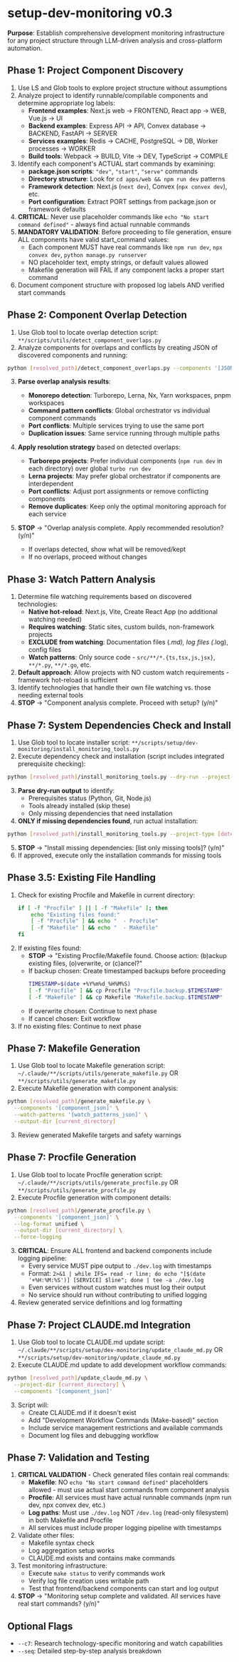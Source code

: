 # setup-dev-monitoring v0.3

**Purpose**: Establish comprehensive development monitoring infrastructure for any project structure through LLM-driven analysis and cross-platform automation.

## Phase 1: Project Component Discovery

1. Use LS and Glob tools to explore project structure without assumptions
2. Analyze project to identify runnable/compilable components and determine appropriate log labels:
   - **Frontend examples**: Next.js web → FRONTEND, React app → WEB, Vue.js → UI
   - **Backend examples**: Express API → API, Convex database → BACKEND, FastAPI → SERVER
   - **Services examples**: Redis → CACHE, PostgreSQL → DB, Worker processes → WORKER
   - **Build tools**: Webpack → BUILD, Vite → DEV, TypeScript → COMPILE
3. Identify each component's ACTUAL start commands by examining:
   - **package.json scripts**: `"dev"`, `"start"`, `"serve"` commands
   - **Directory structure**: Look for `cd apps/web && npm run dev` patterns
   - **Framework detection**: Next.js (`next dev`), Convex (`npx convex dev`), etc.
   - **Port configuration**: Extract PORT settings from package.json or framework defaults
4. **CRITICAL**: Never use placeholder commands like `echo "No start command defined"` - always find actual runnable commands
5. **MANDATORY VALIDATION**: Before proceeding to file generation, ensure ALL components have valid start_command values:
   - Each component MUST have real commands like `npm run dev`, `npx convex dev`, `python manage.py runserver`
   - NO placeholder text, empty strings, or default values allowed
   - Makefile generation will FAIL if any component lacks a proper start command
6. Document component structure with proposed log labels AND verified start commands

## Phase 2: Component Overlap Detection

1. Use Glob tool to locate overlap detection script: `**/scripts/utils/detect_component_overlaps.py`
2. Analyze components for overlaps and conflicts by creating JSON of discovered components and running:

```bash
python [resolved_path]/detect_component_overlaps.py --components '[JSON_COMPONENTS]' --project-path . --json
```

3. **Parse overlap analysis results**:
   - **Monorepo detection**: Turborepo, Lerna, Nx, Yarn workspaces, pnpm workspaces
   - **Command pattern conflicts**: Global orchestrator vs individual component commands
   - **Port conflicts**: Multiple services trying to use the same port
   - **Duplication issues**: Same service running through multiple paths

4. **Apply resolution strategy** based on detected overlaps:
   - **Turborepo projects**: Prefer individual components (`npm run dev` in each directory) over global `turbo run dev`
   - **Lerna projects**: May prefer global orchestrator if components are interdependent
   - **Port conflicts**: Adjust port assignments or remove conflicting components
   - **Remove duplicates**: Keep only the optimal monitoring approach for each service

5. **STOP** → "Overlap analysis complete. Apply recommended resolution? (y/n)"
   - If overlaps detected, show what will be removed/kept
   - If no overlaps, proceed without changes

## Phase 3: Watch Pattern Analysis

1. Determine file watching requirements based on discovered technologies:
   - **Native hot-reload**: Next.js, Vite, Create React App (no additional watching needed)
   - **Requires watching**: Static sites, custom builds, non-framework projects
   - **EXCLUDE from watching**: Documentation files (_.md), log files (_.log), config files
   - **Watch patterns**: Only source code - `src/**/*.{ts,tsx,js,jsx}`, `**/*.py`, `**/*.go`, etc.
2. **Default approach**: Allow projects with NO custom watch requirements - framework hot-reload is sufficient
3. Identify technologies that handle their own file watching vs. those needing external tools
4. **STOP** → "Component analysis complete. Proceed with setup? (y/n)"

## Phase 7: System Dependencies Check and Install

1. Use Glob tool to locate installer script: `**/scripts/setup/dev-monitoring/install_monitoring_tools.py`
2. Execute dependency check and installation (script includes integrated prerequisite checking):

```bash
python [resolved_path]/install_monitoring_tools.py --dry-run --project-type [detected_types]
```

3. **Parse dry-run output** to identify:
   - Prerequisites status (Python, Git, Node.js)
   - Tools already installed (skip these)  
   - Only missing dependencies that need installation
4. **ONLY if missing dependencies found**, run actual installation:

```bash
python [resolved_path]/install_monitoring_tools.py --project-type [detected_types]
```
5. **STOP** → "Install missing dependencies: [list only missing tools]? (y/n)"
6. If approved, execute only the installation commands for missing tools

## Phase 3.5: Existing File Handling

1. Check for existing Procfile and Makefile in current directory:
   ```bash
   if [ -f "Procfile" ] || [ -f "Makefile" ]; then
       echo "Existing files found:"
       [ -f "Procfile" ] && echo "  - Procfile"
       [ -f "Makefile" ] && echo "  - Makefile"
   fi
   ```
2. If existing files found:
   - **STOP** → "Existing Procfile/Makefile found. Choose action: (b)ackup existing files, (o)verwrite, or (c)ancel?"
   - If backup chosen: Create timestamped backups before proceeding
     ```bash
     TIMESTAMP=$(date +%Y%m%d_%H%M%S)
     [ -f "Procfile" ] && cp Procfile "Procfile.backup.$TIMESTAMP"
     [ -f "Makefile" ] && cp Makefile "Makefile.backup.$TIMESTAMP"
     ```
   - If overwrite chosen: Continue to next phase
   - If cancel chosen: Exit workflow
3. If no existing files: Continue to next phase

## Phase 7: Makefile Generation

1. Use Glob tool to locate Makefile generation script: `~/.claude/**/scripts/utils/generate_makefile.py` OR `**/scripts/utils/generate_makefile.py`
2. Execute Makefile generation with component analysis:

```bash
python [resolved_path]/generate_makefile.py \
  --components '[component_json]' \
  --watch-patterns '[watch_patterns_json]' \
  --output-dir [current_directory]
```

3. Review generated Makefile targets and safety warnings

## Phase 7: Procfile Generation

1. Use Glob tool to locate Procfile generation script: `~/.claude/**/scripts/utils/generate_procfile.py` OR `**/scripts/utils/generate_procfile.py`
2. Execute Procfile generation with component details:

```bash
python [resolved_path]/generate_procfile.py \
  --components '[component_json]' \
  --log-format unified \
  --output-dir [current_directory] \
  --force-logging
```

3. **CRITICAL**: Ensure ALL frontend and backend components include logging pipeline:
   - Every service MUST pipe output to `./dev.log` with timestamps
   - Format: `2>&1 | while IFS= read -r line; do echo "[$(date '+%H:%M:%S')] [SERVICE] $line"; done | tee -a ./dev.log`
   - Even services without custom watches must log their output
   - No service should run without contributing to unified logging
4. Review generated service definitions and log formatting

## Phase 7: Project CLAUDE.md Integration

1. Use Glob tool to locate CLAUDE.md update script: `~/.claude/**/scripts/setup/dev-monitoring/update_claude_md.py` OR `**/scripts/setup/dev-monitoring/update_claude_md.py`
2. Execute CLAUDE.md update to add development workflow commands:

```bash
python [resolved_path]/update_claude_md.py \
  --project-dir [current_directory] \
  --components '[component_json]'
```

3. Script will:
   - Create CLAUDE.md if it doesn't exist
   - Add "Development Workflow Commands (Make-based)" section
   - Include service management restrictions and available commands
   - Document log files and debugging workflow

## Phase 7: Validation and Testing

1. **CRITICAL VALIDATION** - Check generated files contain real commands:
   - **Makefile**: NO `echo "No start command defined"` placeholders allowed - must use actual start commands from component analysis
   - **Procfile**: All services must have actual runnable commands (npm run dev, npx convex dev, etc.)
   - **Log paths**: Must use `./dev.log` NOT `/dev.log` (read-only filesystem) in both Makefile and Procfile
   - All services must include proper logging pipeline with timestamps
2. Validate other files:
   - Makefile syntax check
   - Log aggregation setup works
   - CLAUDE.md exists and contains make commands
3. Test monitoring infrastructure:
   - Execute `make status` to verify commands work
   - Verify log file creation uses writable path
   - Test that frontend/backend components can start and log output
4. **STOP** → "Monitoring setup complete and validated. All services have real start commands? (y/n)"

## Optional Flags

- `--c7`: Research technology-specific monitoring and watch capabilities
- `--seq`: Detailed step-by-step analysis breakdown
